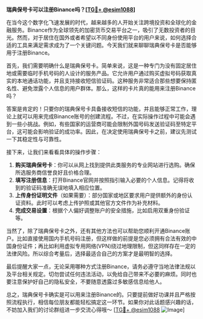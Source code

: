 **瑞典保号卡可以注册Binance吗？[[TG💪+ @esim1088](https://t.me/s/esim1088)]**

在当今这个数字化飞速发展的时代，越来越多的人开始关注跨境投资和全球化的金融服务。Binance作为全球领先的加密货币交易平台之一，吸引了无数投资者的目光。然而，对于居住在国外或者希望以不同身份使用平台的用户来说，如何选择合适的工具来满足需求成为了一个关键问题。今天我们就来聊聊瑞典保号卡是否能够用于注册Binance。

首先，我们需要明确什么是瑞典保号卡。简单来说，这是一种专门为没有固定居住地或需要临时手机号码的人设计的服务产品。它允许用户通过购买虚拟号码获取真实的本地通话功能，并且支持接收短信验证码。这种服务非常适合那些想要保持匿名性、避免泄露个人信息的用户群体。那么，这样的卡片真的能用来注册Binance吗？

答案是肯定的！只要你的瑞典保号卡具备接收短信的功能，并且能够正常工作，理论上就可以用来完成Binance账号的创建流程。不过，在实际操作过程中可能会遇到一些小挑战。例如，有些国家的运营商可能会限制外国号码发送验证码至特定平台，这可能会影响验证的成功率。因此，在决定使用瑞典保号卡之前，建议先测试一下其稳定性与可靠性。

接下来，让我们来看看具体的操作步骤：
1. **购买瑞典保号卡**：你可以从网上找到提供此类服务的专业网站进行选购。确保所选服务商信誉良好且价格合理。
2. **填写注册信息**：打开Binance官网并按照指引输入必要的个人信息。记得将收到的验证码准确无误地填入相应位置。
3. **上传身份证明文件**（如果需要）：部分国家或地区要求用户提供额外的身份认证资料。此时可以考虑上传护照或其他官方文件作为补充材料。
4. **完成交易设置**：根据个人偏好调整账户的安全措施，比如启用双重身份验证等。

当然了，除了瑞典保号卡之外，还有其他方法也可以帮助您顺利开通Binance账户。比如直接使用国内手机号码注册，但这样做的前提是您必须拥有合法有效的中国身份证件；再比如利用虚拟专用网络(VPN)绕过地理限制，但这同样存在一定的法律风险。所以综合考量后，选择最适合自己的方案才是最明智的选择。

最后提醒大家一点，无论采用哪种方式注册Binance，请务必遵守当地法律法规以及平台相关规定。切勿尝试任何违法活动，以免给自己带来不必要的麻烦。同时也要注意保护好自己的隐私安全，不要随意透露过多敏感信息给他人。

总之，瑞典保号卡确实是可以用来注册Binance的。只要提前做好功课并且严格按照流程执行，相信每位朋友都能轻松搞定这一环节。如果你对此话题感兴趣的话，不妨加入我们的讨论群组进一步交流心得哦～ [[TG💪+ @esim1088](https://t.me/s/esim1088) ![Image](https://i.postimg.cc/4NQfJmqS/Snipaste-2025-05-13-00-14-12.png)]
